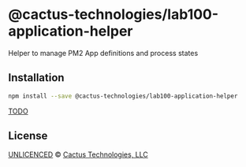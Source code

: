 <!--@h1([pkg.name])-->

# @cactus-technologies/lab100-application-helper

<!--/@-->

<!--@pkg.description-->

Helper to manage PM2 App definitions and process states

<!--/@-->

<!--@installation()-->

## Installation

```sh
npm install --save @cactus-technologies/lab100-application-helper
```

<!--/@-->

[TODO]('TODO.md')

<!--@license()-->

## License

[UNLICENCED](./LICENSE) © [Cactus Technologies, LLC](https://www.cactus.is)

<!--/@-->
